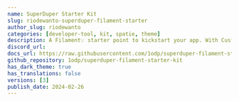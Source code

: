 ```yaml
---
name: SuperDuper Starter Kit
slug: riodewanto-superduper-filament-starter
author_slug: riodewanto
categories: [developer-tool, kit, spatie, theme]
description: A Filament💡 starter point to kickstart your app. With Custom Theme, Mail Configuration, Filament Shield, Filament Exception, etc...
discord_url:
docs_url: https://raw.githubusercontent.com/1odp/superduper-filament-starter-kit/master/README.md
github_repository: 1odp/superduper-filament-starter-kit
has_dark_theme: true
has_translations: false
versions: [3]
publish_date: 2024-02-26
---
```

